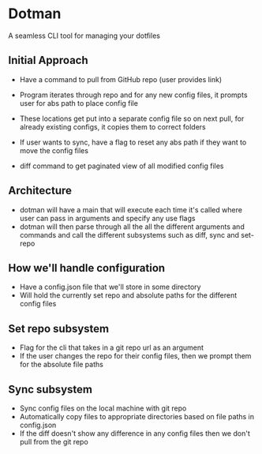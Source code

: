 # Dotman


A seamless CLI tool for managing your dotfiles 

## Initial Approach



- Have a command to pull from GitHub repo (user provides link)
- Program iterates through repo and for any new config files, it
prompts user for abs path to place config file
- These locations get put into a separate config file so on next pull,
for already existing configs, it copies them to correct folders

- If user wants to sync, have a flag to reset any abs path
if they want to move the config files

- diff command to get paginated view of all modified config files

## Architecture

- dotman will have a main that will execute each time it's called where user can pass in arguments and specify any use flags
- dotman will then parse through all the all the different arguments and commands and call the different subsystems such as diff, sync
and set-repo



## How we'll handle configuration


- Have a config.json file that we'll store in some directory
- Will hold the currently set repo and absolute paths for
the different config files


## Set repo subsystem

- Flag for the cli that takes in a git repo url as an argument
- If the user changes the repo for their config files, then we prompt them 
for the absolute file paths


## Sync subsystem

- Sync config files on the local machine with git repo
- Automatically copy files to appropriate directories based on
file paths in config.json
- If the diff doesn't show any difference in any config files then 
we don't pull from the git repo
